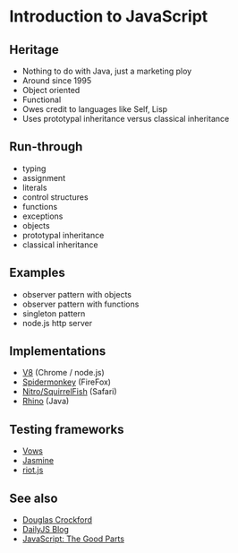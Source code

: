# Introduction to JavaScript

## Heritage

* Nothing to do with Java, just a marketing ploy
* Around since 1995
* Object oriented
* Functional
* Owes credit to languages like Self, Lisp
* Uses prototypal inheritance versus classical inheritance

## Run-through

* typing
* assignment
* literals
* control structures
* functions
* exceptions
* objects
* prototypal inheritance
* classical inheritance

## Examples

* observer pattern with objects
* observer pattern with functions
* singleton pattern
* node.js http server

## Implementations

* [V8](http://code.google.com/p/v8/) (Chrome / node.js)
* [Spidermonkey](https://developer.mozilla.org/en/SpiderMonkey) (FireFox)
* [Nitro/SquirrelFish](http://en.wikipedia.org/wiki/JavaScript_engine#Safari) (Safari)
* [Rhino](http://www.mozilla.org/rhino/) (Java)

## Testing frameworks

* [Vows](http://vowsjs.org)
* [Jasmine](http://pivotal.github.com/jasmine/)
* [riot.js](http://github.com/alexyoung/riotjs)

## See also

* [Douglas Crockford](http://javascript.crockford.com/)
* [DailyJS Blog](http://dailyjs.com/)
* [JavaScript: The Good Parts](http://oreilly.com/catalog/9780596517748)


